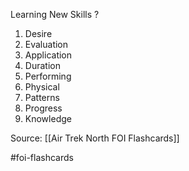 Learning New Skills
?
1. Desire
2. Evaluation
3. Application
4. Duration
5. Performing
6. Physical
7. Patterns
8. Progress
9. Knowledge

Source: [[Air Trek North FOI Flashcards]]

#foi-flashcards 